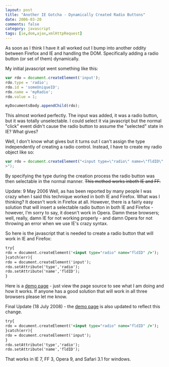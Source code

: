```yaml
---
layout: post
title: "Another IE Gotcha - Dynamically Created Radio Buttons"
date: 2006-03-20
comments: false
category: javascript
tags: [ie,dom,ajax,xmlHttpRequest]
---
```

As soon as I think I have it all worked out I bump into another oddity between
Firefox and IE and handling the DOM. Specifically adding a radio button (or
set of them) dynamically.

My initial javascript went something like this:


```js
var rdo = document.createElement('input');
rdo.type = 'radio';
rdo.id = 'someUniqueID';
rdo.name = 'myRadio';
rdo.value = 1;

myDocumentsBody.appendChild(rdo);


```


This almost worked perfectly. The input was added, it was a radio button, but
it was totally unselectable. I could select it via javascript but the normal
"click" event didn't cause the radio button to assume the "selected" state in
IE? What gives?

Well, I don't know what gives but it turns out I can't assign the type
independently of creating a radio control. Instead, I have to create my radio
object like so:


```js
var rdo = document.createElement("<input type=\"radio\" name=\"fldID\"
>");

```


By specifying the type during the creation process the radio button was then
selectable in the normal manner. <strike>This method works inboth IE and
FF.</strike>

Update: 9 May 2006
Well, as has been reported by many people I was crazy when I said this
technique worked in both IE and Firefox. What was I thinking? It doesn't work
in Firefox at all. However, there is a fairly easy solution that will insert a
selectable radio button in both IE and Firefox - however, I'm sorry to say, it
doesn't work in Opera. Damn these browsers; well, really, damn IE for not
working properly - and damn Opera for not throwing an error when we use IE's
crazy syntax.

So here is the javascript that is needed to create a radio button that will
work in IE and Firefox:


```cfc
try{
rdo = document.createElement('<input type="radio" name="fldID" />');
}catch(err){
rdo = document.createElement('input');
rdo.setAttribute('type','radio');
rdo.setAttribute('name','fldID');
}

```


Here is a [demo page](http://rawlinson.us/blog/documents/jsradio.html) \- just
view the page source to see what I am doing and how it works. If anyone has a
good solution that will work in all three browsers please let me know.

Final Update (18 July 2008) - the [demo
page](http://rawlinson.us/blog/documents/jsradio.html) is also updated to
reflect this change.


```cfc
try{
rdo = document.createElement('<input type="radio" name="fldID" />');
}catch(err){
rdo = document.createElement('input');
}
rdo.setAttribute('type','radio');
rdo.setAttribute('name','fldID');

```


That works in IE 7, FF 3, Opera 9, and Safari 3.1 for windows.
